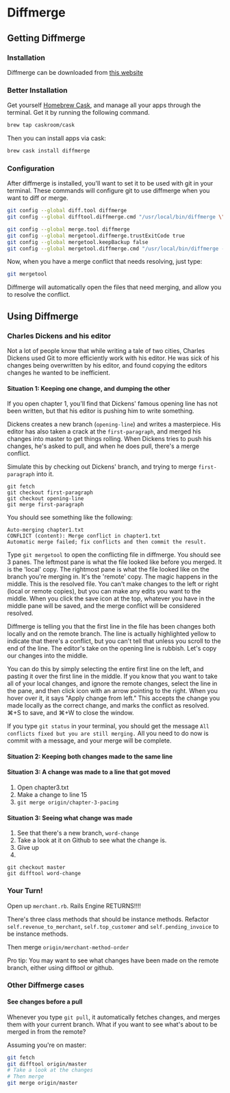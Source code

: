 # Diffmerge

## Getting Diffmerge

### Installation

Diffmerge can be downloaded from [this website](https://sourcegear.com/diffmerge/)

### Better Installation

Get yourself [Homebrew Cask](https://caskroom.github.io/), and manage all your apps through the terminal. Get it by running the following command.

```sh
brew tap caskroom/cask
```

Then you can install apps via cask:

```sh
brew cask install diffmerge
```

### Configuration

After diffmerge is installed, you'll want to set it to be used with git in your terminal. These commands will configure git to use diffmerge when you want to diff or merge.

```sh
git config --global diff.tool diffmerge
git config --global difftool.diffmerge.cmd "/usr/local/bin/diffmerge \"\$LOCAL\" \"\$REMOTE\""

git config --global merge.tool diffmerge
git config --global mergetool.diffmerge.trustExitCode true
git config --global mergetool.keepBackup false
git config --global mergetool.diffmerge.cmd "/usr/local/bin/diffmerge --merge --result=\"\$MERGED\" \"\$LOCAL\" \"\$BASE\" \"\$REMOTE\""
```

Now, when you have a merge conflict that needs resolving, just type:

```sh
git mergetool
```

Diffmerge will automatically open the files that need merging, and allow you to resolve the conflict.

## Using Diffmerge

### Charles Dickens and his editor

Not a lot of people know that while writing a tale of two cities, Charles Dickens used Git to more efficiently work with his editor. He was sick of his changes being overwritten by his editor, and found copying the editors changes he wanted to be inefficient.

#### Situation 1: Keeping one change, and dumping the other

If you open chapter 1, you'll find that Dickens' famous opening line has not been written, but that his editor is pushing him to write something.

Dickens creates a new branch (`opening-line`) and writes a masterpiece. His editor has also taken a crack at the `first-paragraph`, and merged his changes into master to get things rolling. When Dickens tries to push his changes, he's asked to pull, and when he does pull, there's a merge conflict.

Simulate this by checking out Dickens' branch, and trying to merge `first-paragraph` into it.

```
git fetch
git checkout first-paragraph
git checkout opening-line
git merge first-paragraph
```

You should see something like the following:

```
Auto-merging chapter1.txt
CONFLICT (content): Merge conflict in chapter1.txt
Automatic merge failed; fix conflicts and then commit the result.
```

Type `git mergetool` to open the conflicting file in diffmerge. You should see 3 panes. The leftmost pane is what the file looked like before you merged. It is the 'local' copy. The rightmost pane is what the file looked like on the branch you're merging in. It's the 'remote' copy. The magic happens in the middle. This is the resolved file. You can't make changes to the left or right (local or remote copies), but you can make any edits you want to the middle. When you click the save icon at the top, whatever you have in the middle pane will be saved, and the merge conflict will be considered resolved.

Diffmerge is telling you that the first line in the file has been changes both locally and on the remote branch. The line is actually highlighted yellow to indicate that there's a conflict, but you can't tell that unless you scroll to the end of the line. The editor's take on the opening line is rubbish. Let's copy our changes into the middle.

You can do this by simply selecting the entire first line on the left, and pasting it over the first line in the middle. If you know that you want to take all of your local changes, and ignore the remote changes, select the line in the pane, and then click icon with an arrow pointing to the right. When you hover over it, it says "Apply change from left." This accepts the change you made locally as the correct change, and marks the conflict as resolved. ⌘+S to save, and ⌘+W to close the window.

If you type `git status` in your terminal, you should get the message `All conflicts fixed but you are still merging.` All you need to do now is commit with a message, and your merge will be complete.


#### Situation 2: Keeping both changes made to the same line



#### Situation 3: A change was made to a line that got moved

1. Open chapter3.txt
2. Make a change to line 15
3. `git merge origin/chapter-3-pacing`


#### Situation 3: Seeing what change was made

1. See that there's a new branch, `word-change`
2. Take a look at it on Github to see what the change is.
3. Give up
4.
```
git checkout master
git difftool word-change
```

### Your Turn!

Open up `merchant.rb`. Rails Engine RETURNS!!!!

There's three class methods that should be instance methods. Refactor `self.revenue_to_merchant`, `self.top_customer` and `self.pending_invoice` to be instance methods.

Then merge `origin/merchant-method-order`

Pro tip: You may want to see what changes have been made on the remote branch, either using difftool or github.

### Other Diffmerge cases

#### See changes before a pull

Whenever you type `git pull`, it automatically fetches changes, and merges them with your current branch. What if you want to see what's about to be merged in from the remote?

Assuming you're on master:

```sh
git fetch
git difftool origin/master
# Take a look at the changes
# Then merge
git merge origin/master
```
